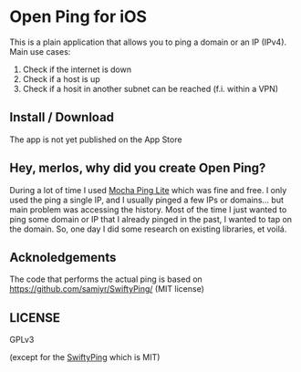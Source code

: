 # Open Ping for iOS

This is a plain application that allows you to ping a domain or an IP (IPv4). Main use cases:

1. Check if the internet is down
2. Check if a host is up
3. Check if a hosit in another subnet can be reached (f.i. within a VPN)

## Install / Download

The app is not yet published on the App Store

## Hey, merlos, why did you create Open Ping?
During a lot of time I used [Mocha Ping Lite](https://mochasoft.dk/iphone_ping.htm) which was fine and free. I only used the ping a single IP, and I usually pinged a few IPs or domains... but main problem was accessing the history. Most of the time I just wanted to ping some domain or IP that I already pinged in the past, I wanted to tap on the domain. So, one day I did some research on existing libraries, et voilá. 

## Acknoledgements

The code that performs the actual ping is based on https://github.com/samiyr/SwiftyPing/ (MIT license)

## LICENSE

GPLv3

(except for the [SwiftyPing](/Open%20Ping/SwiftyPing.swift) which is MIT)
